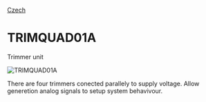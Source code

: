 
[Czech](./README.cs.md)
<!--- module --->
# TRIMQUAD01A
<!--- Emodule --->

<!--- subtitle --->Trimmer unit <!--- Esubtitle --->

![TRIMQUAD01A](/doc/img/TRIMQUAD01A_QRcode.png)

<!--- description --->There are four trimmers conected parallely to supply voltage. Allow generetion analog signals to setup system behavivour. <!--- Edescription --->
            